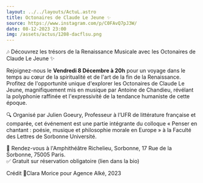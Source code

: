 ```yaml
---
layout: ../../layouts/ActuL.astro
title: Octonaires de Claude Le Jeune ✨
source: https://www.instagram.com/p/C0FAvQ7pJ3W/
date: 08-12-2023 23:00
img: /assets/actus/1208-dacflsu.png
---
```


🎶 Découvrez les trésors de la Renaissance Musicale avec les Octonaires de Claude Le Jeune ✨

Rejoignez-nous le __Vendredi 8 Décembre à 20h__ pour un voyage dans le temps au cœur de la spiritualité et de l'art de la fin de la Renaissance.  
Profitez de l'opportunité unique d'explorer les Octonaires de Claude Le Jeune, magnifiquement mis en musique par Antoine de Chandieu, révélant la polyphonie raffinée et l'expressivité de la tendance humaniste de cette époque.

🔍 Organisé par Julien Goeury, Professeur à l’UFR de littérature française et comparée, cet événement est une partie intégrante du colloque « Penser en chantant : poésie, musique et philosophie morale en Europe » à la Faculté des Lettres de Sorbonne Université.

📍 Rendez-vous à l'Amphithéâtre Richelieu, Sorbonne, 17 Rue de la Sorbonne, 75005 Paris.  
✅ Gratuit sur réservation obligatoire (lien dans la bio)  

Crédit 📸Clara Morice pour Agence Alké, 2023
